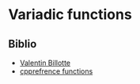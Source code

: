 # Variadic functions

## Biblio

- [Valentin Billotte](http://drmdh.free.fr/stad/SoftDir/C/Cours/cours13.htm)
- [cpprefrence functions](https://en.cppreference.com/w/c/language/functions)

